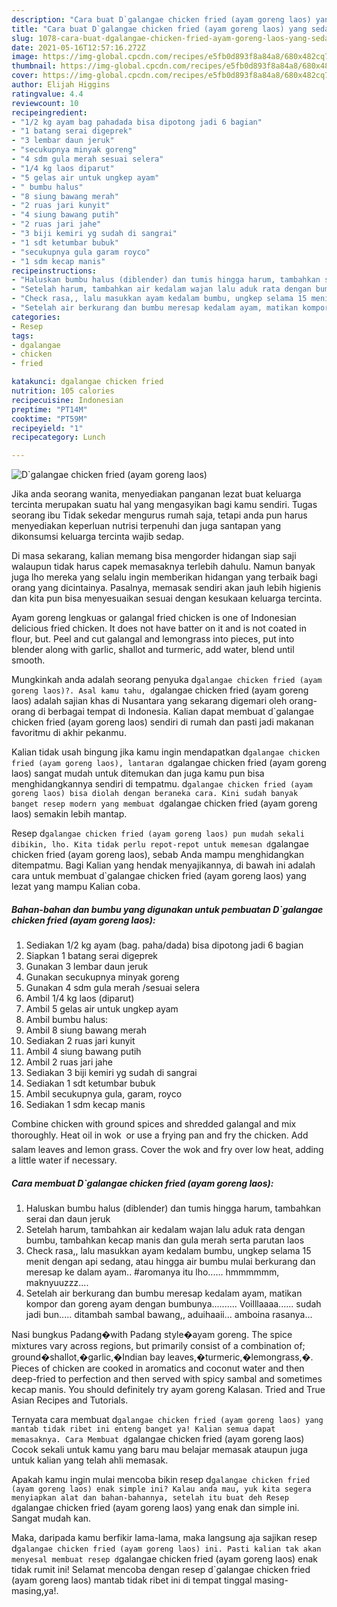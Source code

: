 ```yaml
---
description: "Cara buat D`galangae chicken fried (ayam goreng laos) yang sedap dan Mudah Dibuat"
title: "Cara buat D`galangae chicken fried (ayam goreng laos) yang sedap dan Mudah Dibuat"
slug: 1078-cara-buat-dgalangae-chicken-fried-ayam-goreng-laos-yang-sedap-dan-mudah-dibuat
date: 2021-05-16T12:57:16.272Z
image: https://img-global.cpcdn.com/recipes/e5fb0d893f8a84a8/680x482cq70/dgalangae-chicken-fried-ayam-goreng-laos-foto-resep-utama.jpg
thumbnail: https://img-global.cpcdn.com/recipes/e5fb0d893f8a84a8/680x482cq70/dgalangae-chicken-fried-ayam-goreng-laos-foto-resep-utama.jpg
cover: https://img-global.cpcdn.com/recipes/e5fb0d893f8a84a8/680x482cq70/dgalangae-chicken-fried-ayam-goreng-laos-foto-resep-utama.jpg
author: Elijah Higgins
ratingvalue: 4.4
reviewcount: 10
recipeingredient:
- "1/2 kg ayam bag pahadada bisa dipotong jadi 6 bagian"
- "1 batang serai digeprek"
- "3 lembar daun jeruk"
- "secukupnya minyak goreng"
- "4 sdm gula merah sesuai selera"
- "1/4 kg laos diparut"
- "5 gelas air untuk ungkep ayam"
- " bumbu halus"
- "8 siung bawang merah"
- "2 ruas jari kunyit"
- "4 siung bawang putih"
- "2 ruas jari jahe"
- "3 biji kemiri yg sudah di sangrai"
- "1 sdt ketumbar bubuk"
- "secukupnya gula garam royco"
- "1 sdm kecap manis"
recipeinstructions:
- "Haluskan bumbu halus (diblender) dan tumis hingga harum, tambahkan serai dan daun jeruk"
- "Setelah harum, tambahkan air kedalam wajan lalu aduk rata dengan bumbu, tambahkan kecap manis dan gula merah serta parutan laos"
- "Check rasa,, lalu masukkan ayam kedalam bumbu, ungkep selama 15 menit dengan api sedang, atau hingga air bumbu mulai berkurang dan meresap ke dalam ayam.. #aromanya itu lho...... hmmmmmm, maknyuuzzz...."
- "Setelah air berkurang dan bumbu meresap kedalam ayam, matikan kompor dan goreng ayam dengan bumbunya.......... Voilllaaaa...... sudah jadi bun..... ditambah sambal bawang,, aduihaaii... amboina rasanya..."
categories:
- Resep
tags:
- dgalangae
- chicken
- fried

katakunci: dgalangae chicken fried 
nutrition: 105 calories
recipecuisine: Indonesian
preptime: "PT14M"
cooktime: "PT59M"
recipeyield: "1"
recipecategory: Lunch

---
```



![D`galangae chicken fried (ayam goreng laos)](https://img-global.cpcdn.com/recipes/e5fb0d893f8a84a8/680x482cq70/dgalangae-chicken-fried-ayam-goreng-laos-foto-resep-utama.jpg)

Jika anda seorang wanita, menyediakan panganan lezat buat keluarga tercinta merupakan suatu hal yang mengasyikan bagi kamu sendiri. Tugas seorang ibu Tidak sekedar mengurus rumah saja, tetapi anda pun harus menyediakan keperluan nutrisi terpenuhi dan juga santapan yang dikonsumsi keluarga tercinta wajib sedap.

Di masa  sekarang, kalian memang bisa mengorder hidangan siap saji walaupun tidak harus capek memasaknya terlebih dahulu. Namun banyak juga lho mereka yang selalu ingin memberikan hidangan yang terbaik bagi orang yang dicintainya. Pasalnya, memasak sendiri akan jauh lebih higienis dan kita pun bisa menyesuaikan sesuai dengan kesukaan keluarga tercinta. 

Ayam goreng lengkuas or galangal fried chicken is one of Indonesian delicious fried chicken. It does not have batter on it and is not coated in flour, but. Peel and cut galangal and lemongrass into pieces, put into blender along with garlic, shallot and turmeric, add water, blend until smooth.

Mungkinkah anda adalah seorang penyuka d`galangae chicken fried (ayam goreng laos)?. Asal kamu tahu, d`galangae chicken fried (ayam goreng laos) adalah sajian khas di Nusantara yang sekarang digemari oleh orang-orang di berbagai tempat di Indonesia. Kalian dapat membuat d`galangae chicken fried (ayam goreng laos) sendiri di rumah dan pasti jadi makanan favoritmu di akhir pekanmu.

Kalian tidak usah bingung jika kamu ingin mendapatkan d`galangae chicken fried (ayam goreng laos), lantaran d`galangae chicken fried (ayam goreng laos) sangat mudah untuk ditemukan dan juga kamu pun bisa menghidangkannya sendiri di tempatmu. d`galangae chicken fried (ayam goreng laos) bisa diolah dengan beraneka cara. Kini sudah banyak banget resep modern yang membuat d`galangae chicken fried (ayam goreng laos) semakin lebih mantap.

Resep d`galangae chicken fried (ayam goreng laos) pun mudah sekali dibikin, lho. Kita tidak perlu repot-repot untuk memesan d`galangae chicken fried (ayam goreng laos), sebab Anda mampu menghidangkan ditempatmu. Bagi Kalian yang hendak menyajikannya, di bawah ini adalah cara untuk membuat d`galangae chicken fried (ayam goreng laos) yang lezat yang mampu Kalian coba.

<!--inarticleads1-->

##### Bahan-bahan dan bumbu yang digunakan untuk pembuatan D`galangae chicken fried (ayam goreng laos):

1. Sediakan 1/2 kg ayam (bag. paha/dada) bisa dipotong jadi 6 bagian
1. Siapkan 1 batang serai digeprek
1. Gunakan 3 lembar daun jeruk
1. Gunakan secukupnya minyak goreng
1. Gunakan 4 sdm gula merah /sesuai selera
1. Ambil 1/4 kg laos (diparut)
1. Ambil 5 gelas air untuk ungkep ayam
1. Ambil  bumbu halus:
1. Ambil 8 siung bawang merah
1. Sediakan 2 ruas jari kunyit
1. Ambil 4 siung bawang putih
1. Ambil 2 ruas jari jahe
1. Sediakan 3 biji kemiri yg sudah di sangrai
1. Sediakan 1 sdt ketumbar bubuk
1. Ambil secukupnya gula, garam, royco
1. Sediakan 1 sdm kecap manis


Combine chicken with ground spices and shredded galangal and mix thoroughly. Heat oil in wok  or use a frying pan and fry the chicken. Add salam leaves and lemon grass. Cover the wok and fry over low heat, adding a little water if necessary. 

<!--inarticleads2-->

##### Cara membuat D`galangae chicken fried (ayam goreng laos):

1. Haluskan bumbu halus (diblender) dan tumis hingga harum, tambahkan serai dan daun jeruk
1. Setelah harum, tambahkan air kedalam wajan lalu aduk rata dengan bumbu, tambahkan kecap manis dan gula merah serta parutan laos
1. Check rasa,, lalu masukkan ayam kedalam bumbu, ungkep selama 15 menit dengan api sedang, atau hingga air bumbu mulai berkurang dan meresap ke dalam ayam.. #aromanya itu lho...... hmmmmmm, maknyuuzzz....
1. Setelah air berkurang dan bumbu meresap kedalam ayam, matikan kompor dan goreng ayam dengan bumbunya.......... Voilllaaaa...... sudah jadi bun..... ditambah sambal bawang,, aduihaaii... amboina rasanya...


Nasi bungkus Padang�with Padang style�ayam goreng. The spice mixtures vary across regions, but primarily consist of a combination of; ground�shallot,�garlic,�Indian bay leaves,�turmeric,�lemongrass,�. Pieces of chicken are cooked in aromatics and coconut water and then deep-fried to perfection and then served with spicy sambal and sometimes kecap manis. You should definitely try ayam goreng Kalasan. Tried and True Asian Recipes and Tutorials. 

Ternyata cara membuat d`galangae chicken fried (ayam goreng laos) yang mantab tidak ribet ini enteng banget ya! Kalian semua dapat memasaknya. Cara Membuat d`galangae chicken fried (ayam goreng laos) Cocok sekali untuk kamu yang baru mau belajar memasak ataupun juga untuk kalian yang telah ahli memasak.

Apakah kamu ingin mulai mencoba bikin resep d`galangae chicken fried (ayam goreng laos) enak simple ini? Kalau anda mau, yuk kita segera menyiapkan alat dan bahan-bahannya, setelah itu buat deh Resep d`galangae chicken fried (ayam goreng laos) yang enak dan simple ini. Sangat mudah kan. 

Maka, daripada kamu berfikir lama-lama, maka langsung aja sajikan resep d`galangae chicken fried (ayam goreng laos) ini. Pasti kalian tak akan menyesal membuat resep d`galangae chicken fried (ayam goreng laos) enak tidak rumit ini! Selamat mencoba dengan resep d`galangae chicken fried (ayam goreng laos) mantab tidak ribet ini di tempat tinggal masing-masing,ya!.

